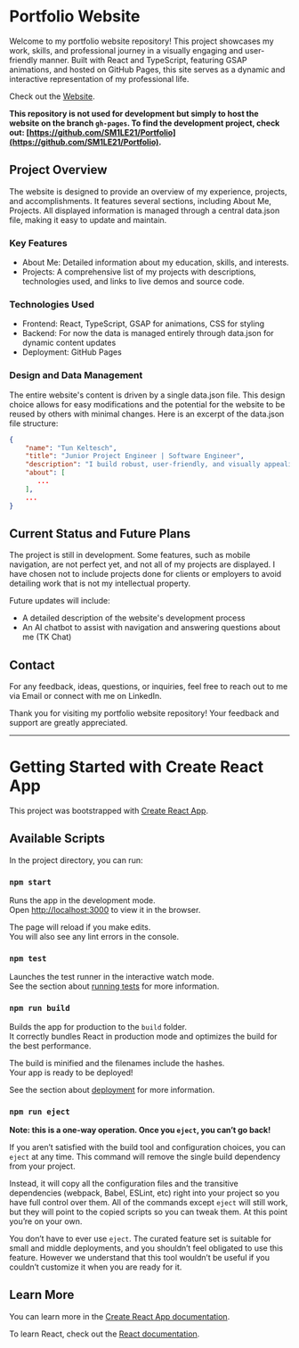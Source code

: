 # Portfolio Website

Welcome to my portfolio website repository! This project showcases my work, skills, and professional journey in a visually engaging and user-friendly manner. Built with React and TypeScript, featuring GSAP animations, and hosted on GitHub Pages, this site serves as a dynamic and interactive representation of my professional life.

Check out the [Website](https://sm1le21.github.io/).

**This repository is not used for development but simply to host the website on the branch `gh-pages`. To find the development project, check out: [https://github.com/SM1LE21/Portfolio](https://github.com/SM1LE21/Portfolio).**

## Project Overview
The website is designed to provide an overview of my experience, projects, and accomplishments. It features several sections, including About Me, Projects. All displayed information is managed through a central data.json file, making it easy to update and maintain.


### Key Features
- About Me: Detailed information about my education, skills, and interests.
- Projects: A comprehensive list of my projects with descriptions, technologies used, and links to live demos and source code.

### Technologies Used
- Frontend: React, TypeScript, GSAP for animations, CSS for styling
- Backend: For now the data is managed entirely through data.json for dynamic content updates
- Deployment: GitHub Pages

### Design and Data Management
The entire website's content is driven by a single data.json file. This design choice allows for easy modifications and the potential for the website to be reused by others with minimal changes. Here is an excerpt of the data.json file structure:

```json
{
    "name": "Tun Keltesch",
    "title": "Junior Project Engineer | Software Engineer",
    "description": "I build robust, user-friendly, and visually appealing web solutions, with a passion for continuous technical innovation.",
    "about": [
       ...
    ],
    ...
}
```

## Current Status and Future Plans
The project is still in development. Some features, such as mobile navigation, are not perfect yet, and not all of my projects are displayed. I have chosen not to include projects done for clients or employers to avoid detailing work that is not my intellectual property.


Future updates will include:

- A detailed description of the website's development process
- An AI chatbot to assist with navigation and answering questions about me (TK Chat)

## Contact
For any feedback, ideas, questions, or inquiries, feel free to reach out to me via Email or connect with me on LinkedIn.

Thank you for visiting my portfolio website repository! Your feedback and support are greatly appreciated.

---

# Getting Started with Create React App

This project was bootstrapped with [Create React App](https://github.com/facebook/create-react-app).

## Available Scripts

In the project directory, you can run:

### `npm start`

Runs the app in the development mode.\
Open [http://localhost:3000](http://localhost:3000) to view it in the browser.

The page will reload if you make edits.\
You will also see any lint errors in the console.

### `npm test`

Launches the test runner in the interactive watch mode.\
See the section about [running tests](https://facebook.github.io/create-react-app/docs/running-tests) for more information.

### `npm run build`

Builds the app for production to the `build` folder.\
It correctly bundles React in production mode and optimizes the build for the best performance.

The build is minified and the filenames include the hashes.\
Your app is ready to be deployed!

See the section about [deployment](https://facebook.github.io/create-react-app/docs/deployment) for more information.

### `npm run eject`

**Note: this is a one-way operation. Once you `eject`, you can’t go back!**

If you aren’t satisfied with the build tool and configuration choices, you can `eject` at any time. This command will remove the single build dependency from your project.

Instead, it will copy all the configuration files and the transitive dependencies (webpack, Babel, ESLint, etc) right into your project so you have full control over them. All of the commands except `eject` will still work, but they will point to the copied scripts so you can tweak them. At this point you’re on your own.

You don’t have to ever use `eject`. The curated feature set is suitable for small and middle deployments, and you shouldn’t feel obligated to use this feature. However we understand that this tool wouldn’t be useful if you couldn’t customize it when you are ready for it.

## Learn More

You can learn more in the [Create React App documentation](https://facebook.github.io/create-react-app/docs/getting-started).

To learn React, check out the [React documentation](https://reactjs.org/).
